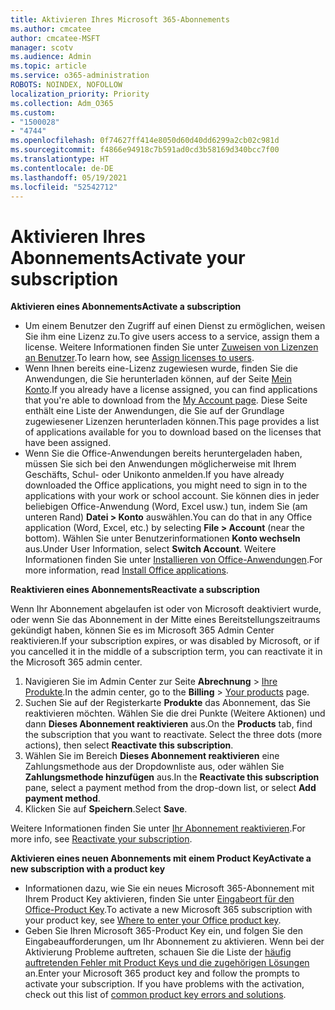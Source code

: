 ```yaml
---
title: Aktivieren Ihres Microsoft 365-Abonnements
ms.author: cmcatee
author: cmcatee-MSFT
manager: scotv
ms.audience: Admin
ms.topic: article
ms.service: o365-administration
ROBOTS: NOINDEX, NOFOLLOW
localization_priority: Priority
ms.collection: Adm_O365
ms.custom:
- "1500028"
- "4744"
ms.openlocfilehash: 0f74627ff414e8050d60d40dd6299a2cb02c981d
ms.sourcegitcommit: f4866e94918c7b591ad0cd3b58169d340bcc7f00
ms.translationtype: HT
ms.contentlocale: de-DE
ms.lasthandoff: 05/19/2021
ms.locfileid: "52542712"
---
```

# <a name="activate-your-subscription"></a><span data-ttu-id="9474e-102">Aktivieren Ihres Abonnements</span><span class="sxs-lookup"><span data-stu-id="9474e-102">Activate your subscription</span></span>

<span data-ttu-id="9474e-103">**Aktivieren eines Abonnements**</span><span class="sxs-lookup"><span data-stu-id="9474e-103">**Activate a subscription**</span></span>

- <span data-ttu-id="9474e-104">Um einem Benutzer den Zugriff auf einen Dienst zu ermöglichen, weisen Sie ihm eine Lizenz zu.</span><span class="sxs-lookup"><span data-stu-id="9474e-104">To give users access to a service, assign them a license.</span></span> <span data-ttu-id="9474e-105">Weitere Informationen finden Sie unter [Zuweisen von Lizenzen an Benutzer](/microsoft-365/admin/manage/assign-licenses-to-users).</span><span class="sxs-lookup"><span data-stu-id="9474e-105">To learn how, see [Assign licenses to users](/microsoft-365/admin/manage/assign-licenses-to-users).</span></span>
- <span data-ttu-id="9474e-106">Wenn Ihnen bereits eine-Lizenz zugewiesen wurde, finden Sie die Anwendungen, die Sie herunterladen können, auf der Seite [Mein Konto](https://portal.office.com/account/#installs).</span><span class="sxs-lookup"><span data-stu-id="9474e-106">If you already have a license assigned, you can find applications that you're able to download from the [My Account page](https://portal.office.com/account/#installs).</span></span> <span data-ttu-id="9474e-107">Diese Seite enthält eine Liste der Anwendungen, die Sie auf der Grundlage zugewiesener Lizenzen herunterladen können.</span><span class="sxs-lookup"><span data-stu-id="9474e-107">This page provides a list of applications available for you to download based on the licenses that have been assigned.</span></span>
- <span data-ttu-id="9474e-108">Wenn Sie die Office-Anwendungen bereits heruntergeladen haben, müssen Sie sich bei den Anwendungen möglicherweise mit Ihrem Geschäfts, Schul- oder Unikonto anmelden.</span><span class="sxs-lookup"><span data-stu-id="9474e-108">If you have already downloaded the Office applications, you might need to sign in to the applications with your work or school account.</span></span> <span data-ttu-id="9474e-109">Sie können dies in jeder beliebigen Office-Anwendung (Word, Excel usw.) tun, indem Sie (am unteren Rand) **Datei > Konto** auswählen.</span><span class="sxs-lookup"><span data-stu-id="9474e-109">You can do that in any Office application (Word, Excel, etc.) by selecting **File > Account** (near the bottom).</span></span> <span data-ttu-id="9474e-110">Wählen Sie unter Benutzerinformationen **Konto wechseln** aus.</span><span class="sxs-lookup"><span data-stu-id="9474e-110">Under User Information, select **Switch Account**.</span></span> <span data-ttu-id="9474e-111">Weitere Informationen finden Sie unter [Installieren von Office-Anwendungen](/microsoft-365/admin/setup/install-applications).</span><span class="sxs-lookup"><span data-stu-id="9474e-111">For more information, read [Install Office applications](/microsoft-365/admin/setup/install-applications).</span></span>

<span data-ttu-id="9474e-112">**Reaktivieren eines Abonnements**</span><span class="sxs-lookup"><span data-stu-id="9474e-112">**Reactivate a subscription**</span></span>

<span data-ttu-id="9474e-113">Wenn Ihr Abonnement abgelaufen ist oder von Microsoft deaktiviert wurde, oder wenn Sie das Abonnement in der Mitte eines Bereitstellungszeitraums gekündigt haben, können Sie es im Microsoft 365 Admin Center reaktivieren.</span><span class="sxs-lookup"><span data-stu-id="9474e-113">If your subscription expires, or was disabled by Microsoft, or if you cancelled it in the middle of a subscription term, you can reactivate it in the Microsoft 365 admin center.</span></span>

1. <span data-ttu-id="9474e-114">Navigieren Sie im Admin Center zur Seite **Abrechnung** > [Ihre Produkte](https://go.microsoft.com/fwlink/p/?linkid=842054).</span><span class="sxs-lookup"><span data-stu-id="9474e-114">In the admin center, go to the **Billing** > [Your products](https://go.microsoft.com/fwlink/p/?linkid=842054) page.</span></span>
2. <span data-ttu-id="9474e-p104">Suchen Sie auf der Registerkarte **Produkte** das Abonnement, das Sie reaktivieren möchten. Wählen Sie die drei Punkte (Weitere Aktionen) und dann **Dieses Abonnement reaktivieren** aus.</span><span class="sxs-lookup"><span data-stu-id="9474e-p104">On the **Products** tab, find the subscription that you want to reactivate. Select the three dots (more actions), then select **Reactivate this subscription**.</span></span>
3. <span data-ttu-id="9474e-117">Wählen Sie im Bereich **Dieses Abonnement reaktivieren** eine Zahlungsmethode aus der Dropdownliste aus, oder wählen Sie **Zahlungsmethode hinzufügen** aus.</span><span class="sxs-lookup"><span data-stu-id="9474e-117">In the **Reactivate this subscription** pane, select a payment method from the drop-down list, or select **Add payment method**.</span></span>
4. <span data-ttu-id="9474e-118">Klicken Sie auf **Speichern**.</span><span class="sxs-lookup"><span data-stu-id="9474e-118">Select **Save**.</span></span>

<span data-ttu-id="9474e-119">Weitere Informationen finden Sie unter [Ihr Abonnement reaktivieren](/microsoft-365/commerce/subscriptions/reactivate-your-subscription).</span><span class="sxs-lookup"><span data-stu-id="9474e-119">For more info, see [Reactivate your subscription](/microsoft-365/commerce/subscriptions/reactivate-your-subscription).</span></span>

<span data-ttu-id="9474e-120">**Aktivieren eines neuen Abonnements mit einem Product Key**</span><span class="sxs-lookup"><span data-stu-id="9474e-120">**Activate a new subscription with a product key**</span></span>

- <span data-ttu-id="9474e-121">Informationen dazu, wie Sie ein neues Microsoft 365-Abonnement mit Ihrem Product Key aktivieren, finden Sie unter [Eingabeort für den Office-Product Key](https://support.office.com/article/where-to-enter-your-office-product-key-0a82e5ae-739e-4b92-a6f4-2ec780c185db).</span><span class="sxs-lookup"><span data-stu-id="9474e-121">To activate a new Microsoft 365 subscription with your product key, see [Where to enter your Office product key](https://support.office.com/article/where-to-enter-your-office-product-key-0a82e5ae-739e-4b92-a6f4-2ec780c185db).</span></span>
- <span data-ttu-id="9474e-p105">Geben Sie Ihren Microsoft 365-Product Key ein, und folgen Sie den Eingabeaufforderungen, um Ihr Abonnement zu aktivieren. Wenn bei der Aktivierung Probleme auftreten, schauen Sie die Liste der [häufig auftretenden Fehler mit Product Keys und die zugehörigen Lösungen](/microsoft-365/commerce/product-key-errors-and-solutions) an.</span><span class="sxs-lookup"><span data-stu-id="9474e-p105">Enter your Microsoft 365 product key and follow the prompts to activate your subscription. If you have problems with the activation, check out this list of [common product key errors and solutions](/microsoft-365/commerce/product-key-errors-and-solutions).</span></span>